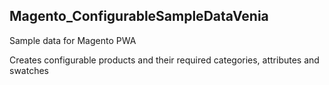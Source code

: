 ## Magento_ConfigurableSampleDataVenia
Sample data for Magento PWA

Creates configurable products and their required categories, attributes and swatches
